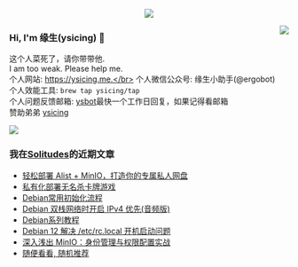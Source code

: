 <p align="center">
    <img align="center" src="https://github-profile-trophy.vercel.app/?username=ysicing&title=Star,Follower,Commit,Issue" style="max-width:100%;">
</p>

<img align="right" src="https://github-readme-stats.vercel.app/api?username=ysicing&show_icons=true&icon_color=805AD5&text_color=718096&bg_color=ffffff&hide_title=true" />


### Hi, I'm 缘生(ysicing) 👋

<!--
**ysicing/ysicing** is a ✨ _special_ ✨ repository because its `README.md` (this file) appears on your GitHub profile.

Here are some ideas to get you started:

- 🔭 I’m currently working on ...
- 🌱 I’m currently learning ...
- 👯 I’m looking to collaborate on ...
- 🤔 I’m looking for help with ...
- 💬 Ask me about ...
- 📫 How to reach me: ...
- 😄 Pronouns: ...
- ⚡ Fun fact: ...
- 🌈 I'm currently working on ... 😎
- 🐳 I’m currently learning go\k8s source code. 😅
- 🤔 I'm thinking about how to make more more money 😁.
- 💬 Ask me about `lao biao`
- 📫 How to reach me: mail [i@ysicing.me](mailto:i@ysicing.me) or blog [ysicing.me](https://ysicing.me) 
- sponsor: [ysicing](https://afdian.net/@ysicing)

-->

这个人菜死了，请你带带他.</br>
I am too weak. Please help me.</br>
个人网站: https://ysicing.me.</br>
个人微信公众号: 缘生小助手(@ergobot)</br>
个人效能工具: `brew tap ysicing/tap`</br>
个人问题反馈邮箱:  [ysbot](mailto:ysbot@12306.work)最快一个工作日回复，如果记得看邮箱</br>
赞助弟弟 [ysicing](https://sponsor.ysicing.net/)

![](https://komarev.com/ghpvc/?username=ysicing&color=green)

<!--events start -->

### 我在[Solitudes](https://ysicing.me)的近期文章

*  [轻松部署 Alist + MinIO，打造你的专属私人网盘](https://blog.ysicing.net/alist-minio/v1)
*  [私有化部署无名杀卡牌游戏](https://blog.ysicing.net/noname/v1)
*  [Debian常用初始化流程](https://blog.ysicing.net/debian/init/v1)
*  [Debian 双栈网络时开启 IPv4 优先(音频版)](https://blog.ysicing.net/debian/ipv4-precedence/v1)
*  [Debian系列教程](https://blog.ysicing.net/debian/v1)
*  [Debian 12 解决 /etc/rc.local 开机启动问题](https://blog.ysicing.net/debian/rc-local/v1)
*  [深入浅出 MinIO：身份管理与权限配置实战](https://blog.ysicing.net/minio-custom-policy/v1)
*  [随便看看, 随机推荐](https://ysicing.me/random/)


<!--events end -->

